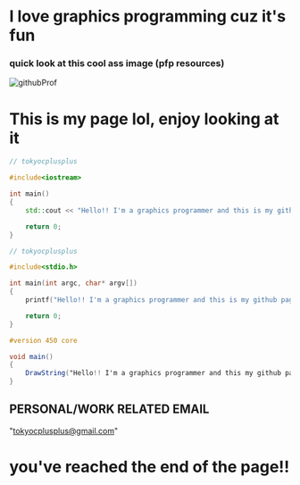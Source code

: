 # I love graphics programming cuz it's fun

### quick look at this cool ass image (pfp resources)

![githubProf](https://github.com/tokyocplusplus/tokyocplusplus/assets/165439040/051a6477-bf8a-4582-a869-00495915cb33)

# This is my page lol, enjoy looking at it

```C++
// tokyocplusplus

#include<iostream>

int main()
{
    std::cout << "Hello!! I'm a graphics programmer and this is my github page!";

    return 0;
}
```

```C
// tokyocplusplus

#include<stdio.h>

int main(int argc, char* argv[])
{
    printf("Hello!! I'm a graphics programmer and this is my github page!";

    return 0;
}
```

```GLSL
#version 450 core

void main()
{
    DrawString("Hello!! I'm a graphics programmer and this my github page!");
}
```

## PERSONAL/WORK RELATED EMAIL
"tokyocplusplus@gmail.com"






# you've reached the end of the page!!
